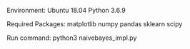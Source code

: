 Environment:
    Ubuntu 18.04
    Python 3.6.9

Required Packages:
    matplotlib
    numpy
    pandas
    sklearn
    scipy

Run command:
    python3 naivebayes_impl.py